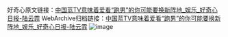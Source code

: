 好奇心原文链接：[中国蓝TV意味着爱看“跑男”的你可能要换新阵地_娱乐_好奇心日报-陆云霏](https://www.qdaily.com/articles/9263.html)
WebArchive归档链接：[中国蓝TV意味着爱看“跑男”的你可能要换新阵地_娱乐_好奇心日报-陆云霏](http://web.archive.org/web/20190623154005/https://www.qdaily.com/articles/9263.html)
![image](http://ww3.sinaimg.cn/large/007d5XDply1g3vex7v29nj30u02k3e81)